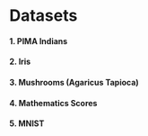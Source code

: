 # Datasets 

#### 1. PIMA Indians
#### 2. Iris
#### 3. Mushrooms (Agaricus Tapioca)
#### 4. Mathematics Scores
#### 5. MNIST
